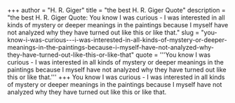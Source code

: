 +++
author = "H. R. Giger"
title = "the best H. R. Giger Quote"
description = "the best H. R. Giger Quote: You know I was curious - I was interested in all kinds of mystery or deeper meanings in the paintings because I myself have not analyzed why they have turned out like this or like that."
slug = "you-know-i-was-curious---i-was-interested-in-all-kinds-of-mystery-or-deeper-meanings-in-the-paintings-because-i-myself-have-not-analyzed-why-they-have-turned-out-like-this-or-like-that"
quote = '''You know I was curious - I was interested in all kinds of mystery or deeper meanings in the paintings because I myself have not analyzed why they have turned out like this or like that.'''
+++
You know I was curious - I was interested in all kinds of mystery or deeper meanings in the paintings because I myself have not analyzed why they have turned out like this or like that.
